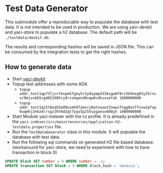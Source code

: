# Test Data Generator

This submodule offer a reproducable way to populate the database with test data. It is not intended to be used in production.
We are using yaci-devkit and yaci-store to populate a h2 database. The default path will be ``./testData/devkit.db``.

The results and corresponding hashes will be saved in JSON file. This can be consumed by the integration tests to get the right hashes.

## How to generate data
- Start [yaci-devkit](https://github.com/bloxbean/yaci-devkit) 
- Topup test addresses with some ADA 
  - ```topup addr_test1qp73ljurtknpm5fgey5r2y9aympd33ksgw0f8rc5khheg83y35rncur9mjvs665cg4052985ry9rzzmqend9sqw0cdksxvefah 1000000000```
  - ```topup addr_test1qz5t8wq55e09usmh07ymxry8atzwxwt2nwwzfngg6esffxvw2pfap6uqmkj3n6zmlrsgz397md2gt7yqs5p255uygaesx608y5 1000000000```
- Start Module yaci-indexer with the ``h2`` profile. It is already predefined in the ``yaci-indexer/src/main/resources/application-h2-testdata.properties`` file.
- Run the ``TestDataGenerator`` class in this module. It will populate the database with test data.
- Run the following sql commands on generated H2 file based database: (workaround for yaci-store, we need to experiment with how to have transaction in block 0)
```sql
UPDATE block SET number = 0 WHERE number = -1;
UPDATE transaction SET block = 0 WHERE block_hash = 'Genesis';
```